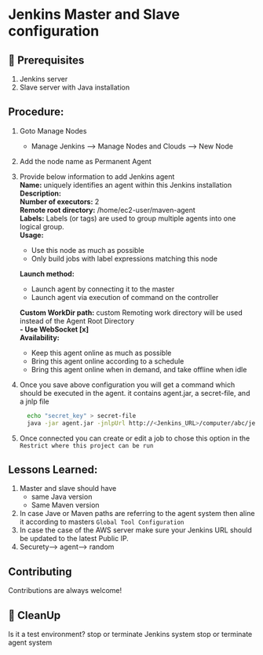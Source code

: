 # Jenkins Master and Slave configuration

## 🧰 Prerequisites
1. Jenkins server 
2. Slave server with Java installation 

## Procedure: 
1. Goto Manage Nodes    
   - Manage Jenkins --> Manage Nodes and Clouds --> New Node  

2. Add the node name as Permanent Agent  
   
3. Provide below information to add Jenkins agent  
   **Name:** uniquely identifies an agent within this Jenkins installation  
   **Description:** <Description>  
   **Number of executors:** 2  
   **Remote root directory:** /home/ec2-user/maven-agent   
   **Labels:** Labels (or tags) are used to group multiple agents into one logical group.  
   **Usage:**  
   - Use this node as much as possible  
   - Only build jobs with label expressions matching this node   
 
   **Launch method:**   
   	  - Launch agent by connecting it to the master   
   	  - Launch agent via execution of command on the controller  

   **Custom WorkDir path:**  custom Remoting work directory will be used instead of the Agent Root Directory  
   **- Use WebSocket [x]**  
   **Availability:**  
   	- Keep this agent online as much as possible  
   	- Bring this agent online according to a schedule  
   	- Bring this agent online when in demand, and take offline when idle  

4. Once you save above configuration you will get a command which should be executed in the agent. it contains agent.jar, a secret-file, and a jnlp file 
   ```sh
     echo "secret_key" > secret-file
     java -jar agent.jar -jnlpUrl http://<Jenkins_URL>/computer/abc/jenkins-agent.jnlp -secret @secret-file -workDir "/home/ec2-user"
   ```
5. Once connected you can create or edit a job to chose this option in the `Restrict where this project can be run`


## Lessons Learned:   
  1. Master and slave should have  
     - same Java version  
     - Same Maven version   
  1. In case Jave or Maven paths are referring to the agent system then aline it according to masters `Global Tool Configuration`  
  1. In case the case of the AWS server make sure your Jenkins URL should be updated to the latest Public IP.
  2. Securety--> agent--> random
  

## Contributing
Contributions are always welcome!

## 🧹 CleanUp 
  Is it a test environment? 
  stop or terminate Jenkins system 
  stop or terminate agent system 
